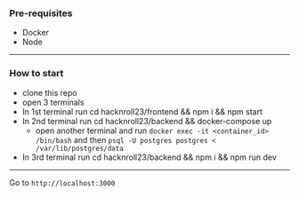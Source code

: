 ### Pre-requisites
* Docker
* Node

---

### How to start

* clone this repo
* open 3 terminals
* In 1st terminal run cd hacknroll23/frontend && npm i && npm start
* In 2nd terminal run cd hacknroll23/backend && docker-compose up
  * open another terminal and run `docker exec -it <container_id> /bin/bash`
    and then `psql -U postgres postgres < /var/lib/postgres/data`
* In 3rd terminal run cd hacknroll23/backend && npm i && npm run dev

---

Go to `http://localhost:3000`